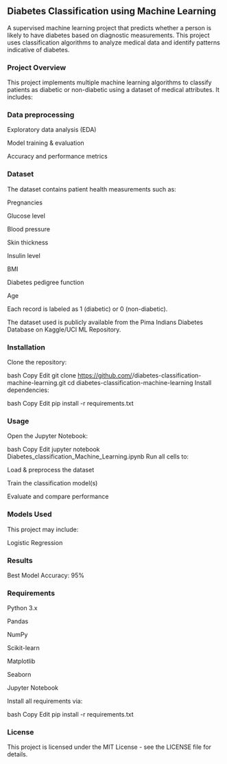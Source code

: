 ## Diabetes Classification using Machine Learning
A supervised machine learning project that predicts whether a person is likely to have diabetes based on diagnostic measurements. This project uses classification algorithms to analyze medical data and identify patterns indicative of diabetes.

### Project Overview
This project implements multiple machine learning algorithms to classify patients as diabetic or non-diabetic using a dataset of medical attributes.
It includes:

### Data preprocessing

Exploratory data analysis (EDA)

Model training & evaluation

Accuracy and performance metrics

### Dataset
The dataset contains patient health measurements such as:

Pregnancies

Glucose level

Blood pressure

Skin thickness

Insulin level

BMI

Diabetes pedigree function

Age

Each record is labeled as 1 (diabetic) or 0 (non-diabetic).

The dataset used is publicly available from the Pima Indians Diabetes Database on Kaggle/UCI ML Repository.

### Installation
Clone the repository:

bash
Copy
Edit
git clone https://github.com/<your-username>/diabetes-classification-machine-learning.git
cd diabetes-classification-machine-learning
Install dependencies:

bash
Copy
Edit
pip install -r requirements.txt

### Usage
Open the Jupyter Notebook:

bash
Copy
Edit
jupyter notebook Diabetes_classification_Machine_Learning.ipynb
Run all cells to:

Load & preprocess the dataset

Train the classification model(s)

Evaluate and compare performance

### Models Used
This project may include:

Logistic Regression

### Results
Best Model Accuracy: 95%

### Requirements
Python 3.x

Pandas

NumPy

Scikit-learn

Matplotlib

Seaborn

Jupyter Notebook

Install all requirements via:

bash
Copy
Edit
pip install -r requirements.txt

### License
This project is licensed under the MIT License - see the LICENSE file for details.
